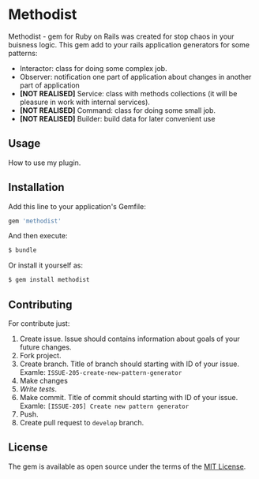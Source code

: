 # Methodist
Methodist - gem for Ruby on Rails was created for stop chaos in your buisness logic.
This gem add to your rails application generators for some patterns:

- Interactor: class for doing some complex job.
- Observer: notification one part of application about changes in another part of application
- __[NOT REALISED]__ Service: class with methods collections (it will be pleasure in work with
internal services).
- __[NOT REALISED]__ Command: class for doing some small job.
- __[NOT REALISED]__ Builder: build data for later convenient use
 

## Usage
How to use my plugin.

## Installation
Add this line to your application's Gemfile:

```ruby
gem 'methodist'
```

And then execute:
```bash
$ bundle
```

Or install it yourself as:
```bash
$ gem install methodist
```

## Contributing
For contribute just:
1) Create issue. Issue should contains information about goals of your
 future changes.
2) Fork project.
3) Create branch. Title of branch should starting with ID of your issue. 
Examle: `ISSUE-205-create-new-pattern-generator`
4) Make changes
5) *Write tests*.
6) Make commit. Title of commit should starting with ID of your issue. 
Examle: `[ISSUE-205] Create new pattern generator`
7) Push.
8) Create pull request to `develop` branch.

## License
The gem is available as open source under the terms of the [MIT License](https://opensource.org/licenses/MIT).
